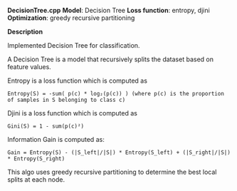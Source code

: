 **DecisionTree.cpp**
   **Model**: Decision Tree
   **Loss function**: entropy, djini
   **Optimization**: greedy recursive partitioning


**Description**

  Implemented Decision Tree for classification.

  A Decision Tree is a model that recursively splits the dataset based on feature values.
  
  Entropy is a loss function which is computed as
  
    Entropy(S) = -sum( p(c) * log₂(p(c)) ) (where p(c) is the proportion of samples in S belonging to class c)

  Djini is a loss function which is computed as

    Gini(S) = 1 - sum(p(c)²)
  
  Information Gain is computed as:
  
    Gain = Entropy(S) - (|S_left|/|S|) * Entropy(S_left) + (|S_right|/|S|) * Entropy(S_right)
  
  This algo uses greedy recursive partitioning to determine the best local splits at each node.
